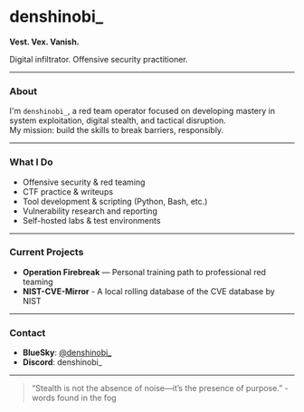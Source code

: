 

# denshinobi_

**Vest. Vex. Vanish.**

Digital infiltrator. Offensive security practitioner.

---

### About

I'm `denshinobi_`, a red team operator focused on developing mastery in system exploitation, digital stealth, and tactical disruption.  
My mission: build the skills to break barriers, responsibly.

---

### What I Do

- Offensive security & red teaming
- CTF practice & writeups
- Tool development & scripting (Python, Bash, etc.)
- Vulnerability research and reporting
- Self-hosted labs & test environments

---

### Current Projects

- **Operation Firebreak** — Personal training path to professional red teaming
- **NIST-CVE-Mirror** - A local rolling database of the CVE database by NIST

---

### Contact

- **BlueSky**: [@denshinobi_](https://bsky.app/profile/denshinobi.bsky.social)
- **Discord**: denshinobi_ 

---

> “Stealth is not the absence of noise—it’s the presence of purpose.”  - words found in the fog
